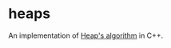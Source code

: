 heaps
=====

An implementation of [Heap's algorithm](https://en.wikipedia.org/wiki/Heap%27s_algorithm) in C++.

